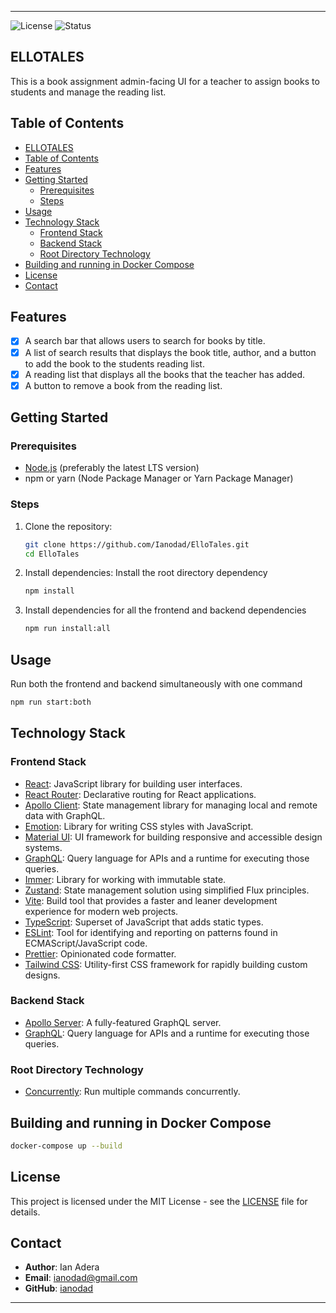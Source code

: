 ---

![License](https://img.shields.io/badge/license-MIT-blue.svg) ![Status](https://img.shields.io/badge/status-active-success.svg)

## ELLOTALES

This is a book assignment admin-facing UI for a teacher to assign books to students and manage the reading list.

## Table of Contents

- [ELLOTALES](#ellotales)
- [Table of Contents](#table-of-contents)
- [Features](#features)
- [Getting Started](#getting-started)
  - [Prerequisites](#prerequisites)
  - [Steps](#steps)
- [Usage](#usage)
- [Technology Stack](#technology-stack)
  - [Frontend Stack](#frontend-stack)
  - [Backend Stack](#backend-stack)
  - [Root Directory Technology](#root-directory-technology)
- [Building and running in Docker Compose](#building-and-running-in-docker-compose)
- [License](#license)
- [Contact](#contact)

## Features

- [x] A search bar that allows users to search for books by title.
- [x] A list of search results that displays the book title, author, and a button to add the book to the students reading list.
- [x] A reading list that displays all the books that the teacher has added.
- [x] A button to remove a book from the reading list.

## Getting Started

### Prerequisites

- [Node.js](https://nodejs.org/) (preferably the latest LTS version)
- npm or yarn (Node Package Manager or Yarn Package Manager)

### Steps

1. Clone the repository:
   ```sh
   git clone https://github.com/Ianodad/ElloTales.git
   cd ElloTales
   ```
2. Install dependencies:
   Install the root directory dependency
   ```sh
   npm install
   ```
3. Install dependencies for all the frontend and backend dependencies
   ```sh
   npm run install:all
   ```

## Usage

Run both the frontend and backend simultaneously with one command

```sh
npm run start:both
```

## Technology Stack

### Frontend Stack

- [React](https://reactjs.org/): JavaScript library for building user interfaces.
- [React Router](https://reactrouter.com/): Declarative routing for React applications.
- [Apollo Client](https://www.apollographql.com/docs/react/): State management library for managing local and remote data with GraphQL.
- [Emotion](https://emotion.sh/docs/introduction): Library for writing CSS styles with JavaScript.
- [Material UI](https://mui.com/): UI framework for building responsive and accessible design systems.
- [GraphQL](https://graphql.org/): Query language for APIs and a runtime for executing those queries.
- [Immer](https://immerjs.github.io/immer/): Library for working with immutable state.
- [Zustand](https://zustand.surge.sh/): State management solution using simplified Flux principles.
- [Vite](https://vitejs.dev/): Build tool that provides a faster and leaner development experience for modern web projects.
- [TypeScript](https://www.typescriptlang.org/): Superset of JavaScript that adds static types.
- [ESLint](https://eslint.org/): Tool for identifying and reporting on patterns found in ECMAScript/JavaScript code.
- [Prettier](https://prettier.io/): Opinionated code formatter.
- [Tailwind CSS](https://tailwindcss.com/): Utility-first CSS framework for rapidly building custom designs.

### Backend Stack

- [Apollo Server](https://www.apollographql.com/docs/apollo-server/): A fully-featured GraphQL server.
- [GraphQL](https://graphql.org/): Query language for APIs and a runtime for executing those queries.

### Root Directory Technology

- [Concurrently](https://www.npmjs.com/package/concurrently): Run multiple commands concurrently.

## Building and running in Docker Compose

```sh
docker-compose up --build
```

## License

This project is licensed under the MIT License - see the [LICENSE](LICENSE) file for details.

## Contact

- **Author**: Ian Adera
- **Email**: ianodad@gmail.com
- **GitHub**: [ianodad](https://github.com/ianodad)

---